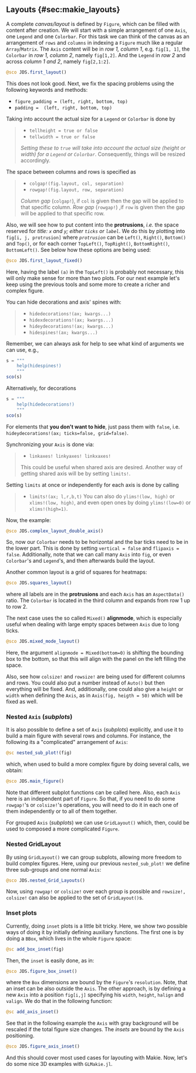 
## Layouts {#sec:makie_layouts}

A complete _canvas/layout_ is defined by `Figure`, which can be filled with content after creation.
We will start with a simple arrangement of one `Axis`, one `Legend` and one `Colorbar`. 
For this task we can think of the canvas as an arrangement of `rows` and `columns` in indexing a `Figure` much like a regular `Array`/`Matrix`.
The `Axis` content will be in _row 1, column 1_, e.g. `fig[1, 1]`, the `Colorbar` in _row 1, column 2_, namely `fig[1,2]`.
And the `Legend` in _row 2_ and across _column 1 and 2_, namely `fig[2,1:2]`. 


```jl
@sco JDS.first_layout()
```

This does not look good. Next, we fix the spacing problems using the following keywords and methods: 

- `figure_padding = (left, right, bottom, top)`
- `padding =  (left, right, bottom, top)` 

Taking into account the actual size for a `Legend` or `Colorbar` is done by 

> - `tellheight = true or false`
> - `tellwidth = true or false` 
>
> _Setting these to `true` will take into account the actual size (height or width) for a `Legend` or `Colorbar`_.
> Consequently, things will be resized accordingly. 

The space between columns and rows is specified as 

> - `colgap!(fig.layout, col, separation)`
> - `rowgap!(fig.layout, row, separation)`
>
> _Column gap_ (`colgap!`), if `col` is given then the gap will be applied to that specific column. 
>_Row gap_ (`rowgap!`) ,if `row` is given then the gap will be applied to that specific row. 

Also, we will see how to put content into the **protrusions**, _i.e._ the space reserved for _title: `x` and `y`; either `ticks` or `label`_. 
We do this by plotting into `fig[i, j, protrusion]` where _`protrusion`_ can be `Left()`, `Right()`, `Bottom()` and `Top()`, or for each corner `TopLeft()`, `TopRight()`, `BottomRight()`, `BottomLeft()`. 
See below how these options are being used:

```jl
@sco JDS.first_layout_fixed()
```

Here, having the label `(a)` in the `TopLeft()` is probably not necessary, this will only make sense for more than two plots.
For our next example let's keep using the previous tools and some more to create a richer and complex figure. 

You can hide decorations and axis' spines with:

> - `hidedecorations!(ax; kwargs...)`
> - `hidexdecorations!(ax; kwargs...)`
> - `hideydecorations!(ax; kwargs...)`
> - `hidespines!(ax; kwargs...)`

Remember, we can always ask for help to see what kind of arguments we can use, e.g.,

```jl
s = """
    help(hidespines!)
    """
sco(s)
```

Alternatively, for decorations

```jl
s = """
    help(hidedecorations!)
    """
sco(s)
```

For elements that **you don't want to hide**, just pass them with `false`, i.e. `hideydecorations!(ax; ticks=false, grid=false)`.


Synchronizing your `Axis` is done via:

> - `linkaxes! linkyaxes! linkxaxes!`
>
> This could be useful when shared axis are desired.
> Another way of getting shared axis will be by setting `limits!`.

Setting `limits` at once or independently for each axis is done by calling 

> - `limits!(ax; l,r,b,t)`
> You can also do `ylims!(low, high)` or `xlims!(low, high)`, and even open ones by doing `ylims!(low=0)` or `xlims!(high=1)`.

Now, the example:

```jl
@sco JDS.complex_layout_double_axis()
```

So, now our `Colorbar` needs to be horizontal and the bar ticks need to be in the lower part. 
This is done by setting `vertical = false` and `flipaxis = false`. 
Additionally, note that we can call many `Axis` into `fig`, or even `Colorbar`'s and `Legend`'s, and then afterwards build the layout. 

Another common layout is a grid of squares for heatmaps:

```jl
@sco JDS.squares_layout()
```

where all labels are in the **protrusions** and each `Axis` has an `AspectData()` ratio. 
The `Colorbar` is located in the third column and expands from row 1 up to row 2. 

The next case uses the so called `Mixed()` **alignmode**, which is especially useful when dealing with large empty spaces between `Axis` due to long ticks. 

```jl
@sco JDS.mixed_mode_layout()
```

Here, the argument `alignmode = Mixed(bottom=0)` is shifting the bounding box to the bottom, so that this will align with the panel on the left filling the space. 

Also, see how `colsize!` and `rowsize!` are being used for different columns and rows. 
You could also put a number instead of `Auto()` but then everything will be fixed. 
And, additionally, one could also give a `height` or `width` when defining the `Axis`, as in `Axis(fig, heigth = 50)` which will be fixed as well.

### Nested `Axis` (_subplots_)

It is also possible to define a set of `Axis` (_subplots_) explicitly, and use it to build a main figure with several rows and columns. 
For instance, the following its a "complicated" arrangement of `Axis`:

```jl
@sc nested_sub_plot!(fig)
```

which, when used to build a more complex figure by doing several calls, we obtain:

```jl
@sco JDS.main_figure()
```

Note that different subplot functions can be called here.
Also, each `Axis` here is an independent part of `Figure`. 
So that, if you need to do some `rowgap!`'s or `colsize!`'s operations, you will need to do it in each one of them independently or to all of them together. 

For grouped `Axis` (_subplots_) we can use `GridLayout()` which, then, could be used to composed a more complicated `Figure`. 

### Nested GridLayout

By using `GridLayout()` we can group subplots, allowing more freedom to build complex figures. 
Here, using our previous `nested_sub_plot!` we define three sub-groups and one normal `Axis`:

```jl
@sco JDS.nested_Grid_Layouts()
```

Now, using `rowgap!` or `colsize!` over each group is possible and `rowsize!, colsize!` can also be applied to the set of `GridLayout()`s. 

### Inset plots

Currently, doing `inset` plots is a little bit tricky.
Here, we show two possible ways of doing it by initially defining auxiliary functions. 
The first one is by doing a `BBox`, which lives in the whole `Figure` space:

```jl
@sc add_box_inset(fig)
```

Then, the `inset` is easily done, as in:

```jl
@sco JDS.figure_box_inset()
```

where the `Box` dimensions are bound by the `Figure`'s `resolution`.
Note, that an inset can be also outside the `Axis`. 
The other approach, is by defining a new `Axis` into a position `fig[i,j]` specifying his `width`, `height`, `halign` and `valign`.
We do that in the following function:

```jl
@sc add_axis_inset()
```

See that in the following example the `Axis` with gray background will be rescaled if the total figure size changes.
The _insets_ are bound by the `Axis` positioning.

```jl
@sco JDS.figure_axis_inset()
```

And this should cover most used cases for layouting with Makie.
Now, let's do some nice 3D examples with  `GLMakie.jl`.